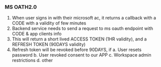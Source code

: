 ### MS OATH2.0
1. When user signs in with their microsoft ac, it returns a callback with a CODE with a validity of few minutes
2. Backend service needs to send a request to ms oauth endpoint with CODE & app clients info
3. This will return a short lived ACCESS TOKEN (1HR validity), and a REFRESH TOKEN (90DAYS validity)
4. Refresh token will be revoked before 90DAYS, if
    a. User resets password
    b. User revoked consent to our APP
    c. Workspace admin restrictions
    d. other

